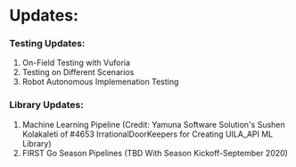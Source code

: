 # Updates:

### Testing Updates:
1. On-Field Testing with Vuforia
2. Testing on Different Scenarios
3. Robot Autonomous Implemenation Testing

### Library Updates:
1. Machine Learning Pipeline (Credit: Yamuna Software Solution's Sushen Kolakaleti  of #4653 IrrationalDoorKeepers for Creating UILA_API ML Library)
2. FIRST Go Season Pipelines (TBD With Season Kickoff-September 2020)
